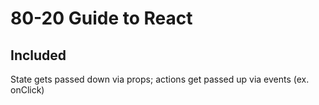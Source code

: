 # 80-20 Guide to React

## Included

State gets passed down via props; actions get passed up via events (ex. onClick)

